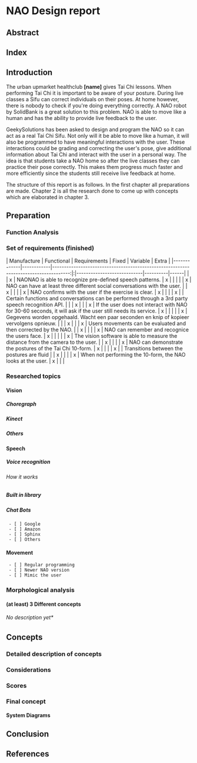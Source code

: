 # NAO Design report

## Abstract

## Index

## Introduction

The urban upmarket healthclub **[name]** gives Tai Chi lessons. When performing Tai Chi it is important to be aware of your posture. During live classes a Sifu can correct individuals on their poses. At home however, there is nobody to check if you're doing everything correctly. 
A NAO robot by SolidBank is a great solution to this problem. NAO is able to move like a human and has the ability to provide live feedback to the user. 

GeekySolutions has been asked to design and program the NAO so it can act as a real Tai Chi Sifu. Not only will it be able to move like a human, it will also be programmed to have meaningful interactions with the user. These interactions could be grading and correcting the user's pose, give additional information about Tai Chi and interact with the user in a personal way. 
The idea is that students take a NAO home so after the live classes they can practice their pose correctly. This makes them progress much faster and more efficiently since the students still receive live feedback at home.  

  
The structure of this report is as follows. In the first chapter all preparations are made. Chapter 2 is all the research done to come up with concepts which are elaborated in chapter 3. 




## Preparation

### Function Analysis 

### Set of requirements (finished)
| Manufacture | Functional | Requirements                                                                                               | Fixed | Variable | Extra |
|-------------|------------|-------------------------------------------------------------------------------------:|:|----------------------------|----------|------|
|             |      x     | NAONAO is able to recognize pre-defined speech patterns.                                                   |   x   |          |       |
|             |      x     | NAO can have at least three different social conversations with the user.                                  |       |     x    |       |
|             |      x     | NAO confirms with the user if the exercise is clear.                                                       |   x   |          |       |
|      x      |            | Certain functions and conversations can be performed through a 3rd party speech recognition API.           |       |          |   x   |
|             |      x     | If the user does not interact with NAO for 30-60 seconds, it will ask if the user still needs its service. |   x   |          |       |
|             |      x     | Gegevens worden opgehaald. Wacht een paar seconden en knip of kopieer vervolgens opnieuw.                  |       |          |   x   |
|             |      x     | Users movements can be evaluated and then corrected by the NAO.                                            |       |     x    |       |
|             |      x     | NAO can remember and recognice the users face.                                                             |   x   |          |       |
|             |      x     | The vision software is able to measure the distance from the camera to the user.                           |       |     x    |       |
|             |      x     | NAO can demonstrate the postures of the Tai Chi 10-form.                                                   |   x   |          |       |
|      x      |            | Transitions between the postures are fluid                                                                 |       |     x    |       |
|             |      x     | When not performing the 10-form, the NAO looks at the user.                                                |   x   |          |       |
### Researched topics 
#### Vision
##### Choregraph
##### Kinect
##### Others

#### Speech
##### Voice recognition 
###### How it works
##### Built in library
##### Chat Bots
	 - [ ] Google
	 - [ ] Amazon
	 - [ ] Sphinx
	 - [ ] Others

#### Movement
	 - [ ] Regular programming
	 - [ ] Newer NAO version
	 - [ ] Mimic the user

### Morphological analysis
#### (at least) 3 Different concepts
###### No description yet*

## Concepts
### Detailed description of concepts
### Considerations
### Scores
### Final concept
#### System Diagrams
## Conclusion
## References

<!--stackedit_data:
eyJoaXN0b3J5IjpbMTYzMzkxMTA1NSwxMjc4ODA4NTM4LDUyNj
c4NDA4NywtMTY4NjM1NTgsLTExNDUyNTE2MzEsMTU1MjQ1NjMz
MiwtMTQ3MjI0NjgzNiw4MTkxNTg3MCwtOTYyMTMwNTY2LDE4Mz
M2MzAyNDNdfQ==
-->